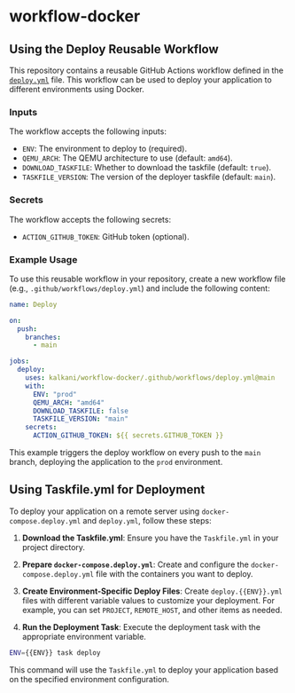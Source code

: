 # workflow-docker

## Using the Deploy Reusable Workflow

This repository contains a reusable GitHub Actions workflow defined in the [`deploy.yml`](#file:deploy.yml-context) file. This workflow can be used to deploy your application to different environments using Docker.

### Inputs

The workflow accepts the following inputs:

- `ENV`: The environment to deploy to (required).
- `QEMU_ARCH`: The QEMU architecture to use (default: `amd64`).
- `DOWNLOAD_TASKFILE`: Whether to download the taskfile (default: `true`).
- `TASKFILE_VERSION`: The version of the deployer taskfile (default: `main`).

### Secrets

The workflow accepts the following secrets:

- `ACTION_GITHUB_TOKEN`: GitHub token (optional).

### Example Usage

To use this reusable workflow in your repository, create a new workflow file (e.g., `.github/workflows/deploy.yml`) and include the following content:

```yaml
name: Deploy

on:
  push:
    branches:
      - main

jobs:
  deploy:
    uses: kalkani/workflow-docker/.github/workflows/deploy.yml@main
    with:
      ENV: "prod"
      QEMU_ARCH: "amd64"
      DOWNLOAD_TASKFILE: false
      TASKFILE_VERSION: "main"
    secrets:
      ACTION_GITHUB_TOKEN: ${{ secrets.GITHUB_TOKEN }}
```

This example triggers the deploy workflow on every push to the `main` branch, deploying the application to the `prod` environment.

## Using Taskfile.yml for Deployment

To deploy your application on a remote server using `docker-compose.deploy.yml` and `deploy.yml`, follow these steps:

1. **Download the Taskfile.yml**: Ensure you have the `Taskfile.yml` in your project directory.

2. **Prepare `docker-compose.deploy.yml`**: Create and configure the `docker-compose.deploy.yml` file with the containers you want to deploy.

3. **Create Environment-Specific Deploy Files**: Create `deploy.{{ENV}}.yml` files with different variable values to customize your deployment. For example, you can set `PROJECT`, `REMOTE_HOST`, and other items as needed.

4. **Run the Deployment Task**: Execute the deployment task with the appropriate environment variable.

```sh
ENV={{ENV}} task deploy
```

This command will use the `Taskfile.yml` to deploy your application based on the specified environment configuration.
